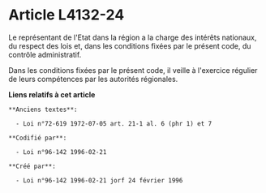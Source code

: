 # Article L4132-24

Le représentant de l'Etat dans la région a la charge des intérêts nationaux, du respect des lois et, dans les conditions
fixées par le présent code, du contrôle administratif.

Dans les conditions fixées par le présent code, il veille à l'exercice régulier de leurs compétences par les autorités
régionales.

**Liens relatifs à cet article**

	**Anciens textes**:

	  - Loi n°72-619 1972-07-05 art. 21-1 al. 6 (phr 1) et 7

	**Codifié par**:

	  - Loi n°96-142 1996-02-21

	**Créé par**:

	  - Loi n°96-142 1996-02-21 jorf 24 février 1996
